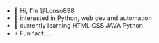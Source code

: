 - 👋 Hi, I’m @Lonso898
- 👀 interested in Python, web dev and automation
- 🌱  currently learning HTML CSS JAVA Python
- ⚡ Fun fact: ...

